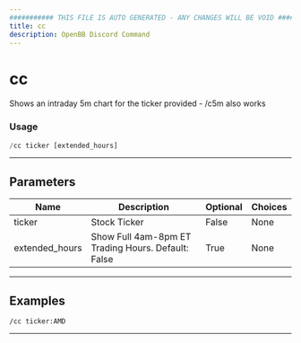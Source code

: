 ```yaml
---
########### THIS FILE IS AUTO GENERATED - ANY CHANGES WILL BE VOID ###########
title: cc
description: OpenBB Discord Command
---
```


# cc

Shows an intraday 5m chart for the ticker provided  - /c5m also works

### Usage

```python wordwrap
/cc ticker [extended_hours]
```

---

## Parameters

| Name | Description | Optional | Choices |
| ---- | ----------- | -------- | ------- |
| ticker | Stock Ticker | False | None |
| extended_hours | Show Full 4am-8pm ET Trading Hours. Default: False | True | None |


---

## Examples

```
/cc ticker:AMD
```

---

